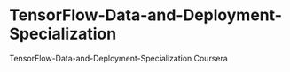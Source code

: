 # TensorFlow-Data-and-Deployment-Specialization
TensorFlow-Data-and-Deployment-Specialization Coursera
